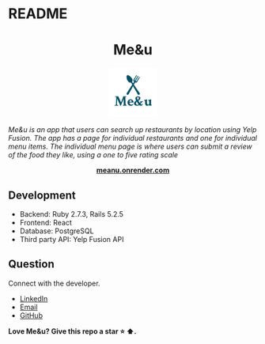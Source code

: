 # README

<h1 align="center">Me&u</h1>

<p align="center">
  <img src="app/assets/images/android-chrome-512x512.png" alt="Me&u logo" width="100px" height="100px"/>

<i>Me&u is an app that users can search up restaurants by location using Yelp Fusion. The app has a page for individual
restaurants and one for individual menu items. The individual menu page is where users can submit a review of the food they like, using a one to five rating scale</i>
<br>

</p>

<p align="center">
  <a href="https://meanu.onrender.com/"><strong>meanu.onrender.com</strong></a>
  <br>
</p>

## Development

- Backend: Ruby 2.7.3, Rails 5.2.5
- Frontend: React
- Database: PostgreSQL
- Third party API: Yelp Fusion API

## Question

Connect with the developer.

- [LinkedIn][linkedin]
- [Email][email]
- [GitHub][github]

**Love Me&u? Give this repo a star :star: :arrow_up:.**

[linkedin]: https://www.linkedin.com/in/ziming-chen1/
[email]: mailto:zimingchen153@gmail.com
[github]: https://github.com/Ziming15